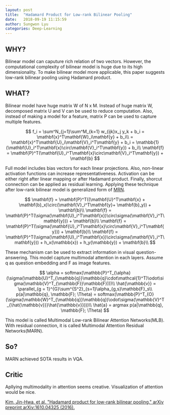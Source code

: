 ```yaml
---
layout: post
title:  "Hadamard Product for Low-rank Bilinear Pooling"
date:   2018-09-19 11:15:59
author: Sungwon Lyu
categories: Deep-Learning
---
```


## WHY? 
Bilinear model can caputure rich relation of two vectors. However, the computational complexity of bilinear model is huge due to its high dimensionality. To make bilinear model more applicable, this paper suggests low-rank bilinear pooling using Hadamard product. 

## WHAT?
Bilinear model have huge matrix W of N x M. Instead of huge matrix W, decomposed matrix U and V can be used to reduce computation. Also, instead of making a model for a feature, matrix P can be used to capture multiple features.

$$
f_i = \sum^N_{j=1}\sum^M_{k=1} w_{ijk}x_j y_k + b_i = \mathbf{x}^T\mathbf{W}_i\mathbf{y} + b_i\\
= \mathbf{x}^T\mathbf{U}_i\mathbf{V}_i^T\mathbf{y} + b_i = \mathbb{1}(\mathbf{U}_i^T\mathbf{x}\circ\mathbf{V}_i^T\mathbf{y}) + b_i\\
\mathbf{f} = \mathbf{P}^T(\mathbf{U}_i^T\mathbf{x}\circ\mathbf{V}_i^T\mathbf{y}) + \mathbf{b}
$$

Full model includes bias vectors for each linear projections. Also, non-linear activation functions can increase representativeness. Activation can be either right after linear mapping or after Hadamard product. Finally, shorcut connection can be applied as residual learning. Applying these technique after low-rank bilinear model is generalized form of [MRN](https://lyusungwon.github.io/deep-learning/2018/09/18/mrn.html).

$$
\mathbf{f} = \mathbf{P}^T((\mathbf{U}^T\mathbf{x} + \mathbf{b}_x)\circ(\mathbf{V}_i^T\mathbf{y}+ \mathbf{b}_y)) + \mathbf{b}\\
\mathbf{f} = \mathbf{P}^T(\sigma(\mathbf{U}_i^T\mathbf{x})\circ\sigma(\mathbf{V}_i^T\mathbf{y})) + \mathbf{b}\\
\mathbf{f} = \mathbf{P}^T(\sigma(\mathbf{U}_i^T\mathbf{x}\circ\mathbf{V}_i^T\mathbf{y})) + \mathbf{b}\\
\mathbf{f} = \mathbf{P}^T(\sigma(\mathbf{U}_i^T\mathbf{x})\circ\sigma(\mathbf{V}_i^T\mathbf{y})) + h_x(\mathbb{x}) + h_y(\mathbb{y}) + \mathbf{b}\\
$$

These mechanism can be used to extract information in visual question-answering. This model capture multimodal attention in each layers. Assume q as question embedding and F as image features. 

$$
\alpha = softmax(\mathbb{P}^T_{\alpha}(\sigma(\mathbb{U}^T_{\mathbb{q}}\mathbb{q}\cdot\mathcal{1}^T)\odot\sigma(\mathbb{V}^T_{\mathbb{F}}\mathbb{F})))\\
\hat{\mathbb{v}} = \parallel_{g = 1}^{G}\sum^{S^2}_{s=1}\alpha_{g,s}\mathbb{F}_s\\
p(a|\mathbb{q}, \mathbb{F}; \Theta) = softmax(\mathbb{P}^T_{O}(\sigma(\mathbb{W}^T_{\mathbb{q}}\mathbb{q})\odot\sigma(\mathbb{V}^T_{\hat{\mathbb{v}}}\hat{\mathbb{v}})))\\
\hat{a} = argmax p(a|\mathbb{q}, \mathbb{F}; \Theta)
$$

This model is called Multimodal Low-rank Bilinear Attention Networks(MLB). With residual connection, it is called Multimodal Attention Residual Networks(MARN).

## So?
MARN achieved SOTA results in VQA. 

## Critic
Apllying multimodality in attention seems creative. Visualization of attention would be nice. 

[Kim, Jin-Hwa, et al. "Hadamard product for low-rank bilinear pooling." arXiv preprint arXiv:1610.04325 (2016).](https://arxiv.org/abs/1610.04325)
